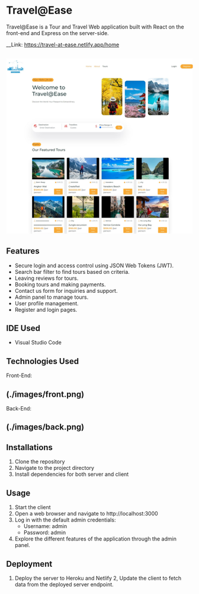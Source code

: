 # Travel@Ease

Travel@Ease is a Tour and Travel Web application built with React on the front-end and Express on the server-side.

__Link: https://travel-at-ease.netlify.app/home

## ![Hero](./images/hero.jpeg 'Hero')

## Features
* Secure login and access control using JSON Web Tokens (JWT).
* Search bar filter to find tours based on criteria.
* Leaving reviews for tours.
* Booking tours and making payments.
* Contact us form for inquiries and support.
* Admin panel to manage tours.
* User profile management.
* Register and login pages.

## IDE Used

* Visual Studio Code

## Technologies Used

Front-End:
## (./images/front.png)

Back-End:
## (./images/back.png)

## Installations
1. Clone the repository
2. Navigate to the project directory 
3. Install dependencies for both server and client 

## Usage
1. Start the client
2. Open a web browser and navigate to http://localhost:3000
3. Log in with the default admin credentials:
    * Username: admin
    * Password: admin
3. Explore the different features of the application through the admin panel.

## Deployment
1. Deploy the server to Heroku and Netlify
2, Update the client to fetch data from the deployed server endpoint.


